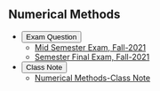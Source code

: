 ## Numerical Methods
- <button> Exam Question </button>
    - [Mid Semester Exam, Fall-2021](./MID-MAT-201.pdf)
    - [Semester Final Exam, Fall-2021](./Final-MAT-201.pdf)
- <button> Class Note </button>
    - [Numerical Methods-Class Note](./Numerical%20Methods.pdf)

